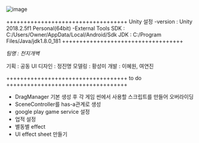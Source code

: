 ![image](https://user-images.githubusercontent.com/48902155/80517284-cda31f80-89bf-11ea-864f-0fb8a66f333e.png)

+++++++++++++++++++++++++++++++++++
Unity 설정
-version : Unity 2018.2.5f1 Personal(64bit)
-External Tools
SDK : C:/Users/Owner/AppData/Local/Android/Sdk
JDK : C:/Program Files/Java/jdk1.8.0_181
+++++++++++++++++++++++++++++++++++

*팀명 : 천지개벽*

기획	: 공동
UI 디자인	: 정진명
모델링	: 황성미
개발	: 이혜원, 여연진

+++++++++++++++++++++++++++++++++++
to do
+++++++++++++++++++++++++++++++++++
- DragManager 기본 생성 후 각 게임 씬에서 사용할 스크립트를 만들어 오버라이딩
- SceneController를 has-a관계로 생성
- google play game service 설정
- 업적 설정
- 별동별 effect
- UI effect sheet 만들기